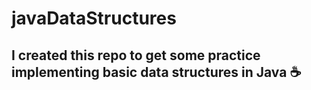 # javaDataStructures

## I created this repo to get some practice implementing basic data structures in Java ☕
